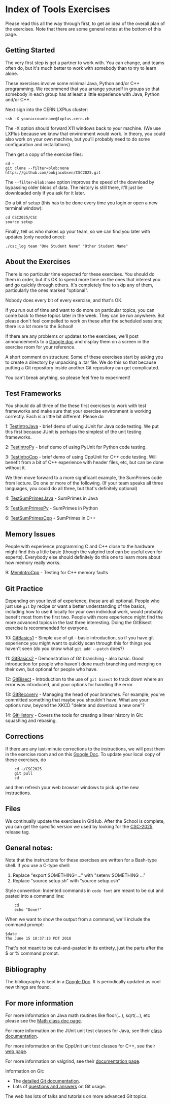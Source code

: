 # Index of Tools Exercises

Please read this all the way through first, to get an idea
of the overall plan of the exercises. Note that there are some
general notes at the bottom of this page.


## Getting Started
The very first step is get a partner to work with.  You can change, and teams often do, but it's much better to work with somebody than to try to learn alone.

These exercises involve some minimal Java, Python and/or C++ programming. We recommend that you arrange yourself in groups so that somebody in each group has at least a little experience with Java, Python and/or C++.

Next sign into the CERN LXPlus cluster:

```
ssh -X youraccountname@lxplus.cern.ch
```

The -X option should forward X11 windows back to your machine.  (We use LXPlus because we know that environment would work.  In theory, you could also work on your own machine, but you'll probably need to do some configuration and installations)

Then get a copy of the exercise files:
```
cd ~
git clone --filter=blob:none https://github.com/bobjacobsen/CSC2025.git

```
The `--filter=blob:none` option improves the speed of the download by bypassing older blobs of data. The history is still there, it'll just be downloaded only if you ask for it later.

Do a bit of setup (this has to be done every time you login or open a new terminal window):
```
cd CSC2025/CSC
source setup
```

Finally, tell us who makes up your team, so we can find you later with updates (only needed once):
```
./csc_log team "One Student Name" "Other Student Name"
```

## About the Exercises

There is no particular time expected for these exercises. You should do them in order, but it's OK to spend more time on the ones that interest you and go quickly through others.  It's completely fine to skip any of them, particularly the ones marked "optional".

Nobody does every bit of every exercise, and that's OK.

If you run out of time and want to do more on particular topics, you can come back to these topics later in the week. They can be run anywhere.  But please don't feel compelled to work on these after the scheduled sessions; there is a lot more to the School!

If there are any problems or updates to the exercises, we'll post announcements to a [Google doc](https://docs.google.com/document/d/1g3b2e7wf3mWaIZ4U6MkNR5B4fQuO71y6Q341LGs45HQ/edit) and display them on a screen in the exercise room for your reference.

A short comment on structure: Some of these exercises start by asking you to create a directory by unpacking a .tar file.  We do this so that because putting a Git repository inside another Git repository can get complicated.

You can't break anything, so please feel free to experiment!

## Test Frameworks

You should do all three of the these first exercises to work with test frameworks
and make sure that your exercise environment is working correctly.
Each is a little bit different. Please do

1: [TestIntroJava](TestIntroJava/README.md) - brief demo of using JUnit for Java code testing. We put this first because JUnit is perhaps the simplest of the unit testing frameworks.

2: [TestIntroPy](TestIntroPy/README.md) - brief demo of using PyUnit for Python code testing.

3: [TestIntroCpp](TestIntroCpp/README.md) - brief demo of using CppUnit for C++ code testing. Will benefit from a bit of C++ experience with header files, etc, but can be done without it.

We then move forward to a more significant example, the SumPrimes code from lecture.  Do one or more of the following. (If your team speaks all three languages, you could do all three, but that's definitely optional)

4: [TestSumPrimesJava](TestSumPrimesJava/README.md) - SumPrimes in Java

5: [TestSumPrimesPy](TestSumPrimesPy/README.md) - SumPrimes in Python

6: [TestSumPrimesCpp](TestSumPrimesCpp/README.md) - SumPrimes in C++

## Memory Issues

People with experience programming C and C++ close to the hardware might find this a little basic (though the valgrind tool can be  useful even for experts). Everybody else should definitely do this one to learn more about how memory really works.

9: [MemIntroCpp](MemIntroCpp/README.md) - Testing for C++ memory faults


## Git Practice

Depending on your level of experience, these are all optional.  People who just use `git` by recipe or want a better understanding of the basics, including how to use it locally for your own individual work, would probably benefit most from the first two.  People with more experience might find the more advanced topics in the last three interesting. Doing the GitBisect exercise is recommended for everyone.

10: [GitBasics1](GitBasics1/README.md) - Simple use of git - basic introduction, so if you have git experience you might want to quickly scan through this for things you haven't seen (do you know what `git add --patch` does?)

11: [GitBasics2](GitBasics2/README.md) - Demonstration of Git branching - also basic. Good introduction for people who haven't done much branching and merging on their own, but optional for people who have.

12: [GitBisect](GitBisect/README.md) - Introduction to the use of `git bisect` to track down where an error was introduced, and your options for handling the error.

13: [GitRecovery](GitRecovery/README.md) - Managing the head of your branches. For example, you've committed something that maybe you shouldn't have.  What are your options now, beyond the XKCD "delete and download a new one"?

14: [GitHistory](GitHistory/README.md) - Covers the tools for creating a linear history in Git:  squashing and rebasing.

## Corrections

If there are any last-minute corrections to the instructions,
we will post them in the exercise room and on this [Google Doc](https://docs.google.com/document/d/1g3b2e7wf3mWaIZ4U6MkNR5B4fQuO71y6Q341LGs45HQ/edit?usp=sharing). To update your local copy of these exercises, do
```
    cd ~/CSC2025
    git pull
    cd
```
and then refresh your web browser windows to pick up the new instructions.

## Files

We continually update the exercises in GitHub.
After the School is complete, you can get the specific version we used
by looking for the
<a href="https://github.com/bobjacobsen/CSC2025/releases/CSC-2025">CSC-2025</a> release tag.

## General notes:

Note that the instructions for these exercises are written for a Bash-type shell.  If you use a C-type shell:
<OL>
<LI>Replace "export SOMETHING=..." with "setenv SOMETHING ..."
<LI>Replace "source setup.sh" with "source setup.csh"
</OL>


Style convention:  Indented commands in <code>code font</code> are meant to
be cut and pasted into a command line:
```
    cd
    echo "Done!"
```
When we want to show the output from a command, we'll include the command prompt:
```
$date
Thu June 15 10:37:13 PDT 2018
```
That's not meant to be cut-and-pasted in its entirety, just the parts
after the $ or % command prompt.

<h2 id="biblio">Bibliography</h2>

The bibliography is kept in a
<a href="https://docs.google.com/document/d/1Jvb1zYRibzOw74VKnGsmTVfWkQcOxb_yc8JboebFDpA/edit#">Google Doc</a>.
It is periodically updated as cool new things are found.

<h2>For more information</h2>
For more information on Java math routines like floor(...), sqrt(...), etc
please see the
<a href="http://download.oracle.com/javase/8/docs/api/java/lang/Math.html">Math class doc page</a>.

For more information on the JUnit unit test classes for Java, see their
<a href="http://junit.sourceforge.net/javadoc/">class documentation</a>.

For more information on the CppUnit unit test classes for C++, see their
<a href="http://cppunit.sourceforge.net/doc/1.8.0/">web page</a>.

For more information on valgrind, see their
<a href="http://valgrind.org/docs/">documentation page</a>.

Information on Git:

 - The <a href="https://www.kernel.org/pub/software/scm/git/docs/">detailed Git documentation</a>.
 - Lots of <a href="http://gitready.com">questions and answers</a> on Git usage.

The web has lots of talks and tutorials on more advanced Git topics.

</body>
</html>
